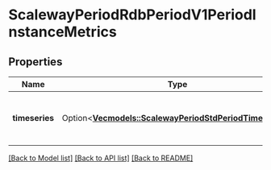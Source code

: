 # ScalewayPeriodRdbPeriodV1PeriodInstanceMetrics

## Properties

Name | Type | Description | Notes
------------ | ------------- | ------------- | -------------
**timeseries** | Option<[**Vec<models::ScalewayPeriodStdPeriodTimeSeries>**](scaleway.std.TimeSeries.md)> | Time series of metrics of a Database Instance. | [optional]

[[Back to Model list]](../README.md#documentation-for-models) [[Back to API list]](../README.md#documentation-for-api-endpoints) [[Back to README]](../README.md)


